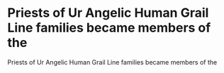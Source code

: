 # Priests of Ur Angelic Human Grail Line families became members of the

Priests of Ur Angelic Human Grail Line families became members of the